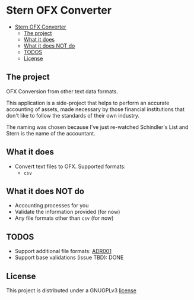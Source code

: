 # Stern OFX Converter

<!--toc:start-->
- [Stern OFX Converter](#stern-ofx-converter)
  - [The project](#the-project)
  - [What it does](#what-it-does)
  - [What it does NOT do](#what-it-does-not-do)
  - [TODOS](#todos)
  - [License](#license)
<!--toc:end-->

## The project

OFX Conversion from other text data formats.

This application is a side-project that helps to perform an accurate accounting of assets, made necessary by those financial institutions that don't like to follow the standards of their own industry.

The naming was chosen because I've just re-watched Schindler's List and Stern is the name of the accountant.

## What it does

- Convert text files to OFX. Supported formats:
  - `csv`

## What it does NOT do

- Accounting processes for you
- Validate the information provided (for now)
- Any file formats other than `csv` (for now)

## TODOS

- Support additional file formats: [ADR001](/docs/001-support-additional-filetypes.md)
- Support base validations (issue TBD): DONE

## License

This project is distributed under a GNUGPLv3 [license](./LICENSE)
